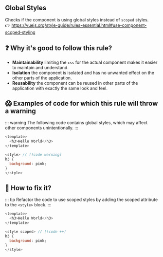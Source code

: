 ## Global Styles

Checks if the component is using global styles instead of `scoped` styles. &nbsp;&nbsp;<br />
👉 https://vuejs.org/style-guide/rules-essential.html#use-component-scoped-styling

## ❓ Why it's good to follow this rule?

- **Maintainability** limiting the `css` for the actual component makes it easier to maintain and understand.
- **Isolation** the component is isolated and has no unwanted effect on the other parts of the application.
- **Reusability** the component can be reused in other parts of the application with exactly the same look and feel.

## 😱 Examples of code for which this rule will throw a warning

::: warning
The following code contains global styles, which may affect other components unintentionally.
:::

```js
<template>
  <h3>Hello World</h3>
</template>

<style> // [!code warning]
h3 {
  background: pink;
}
</style>
```

## 🤩 How to fix it?

::: tip
Refactor the code to use scoped styles by adding the scoped attribute to the `<style>` block.
:::

```js
<template>
  <h3>Hello World</h3>
</template>

<style scoped> // [!code ++]
h3 {
  background: pink;
}
</style>
```
